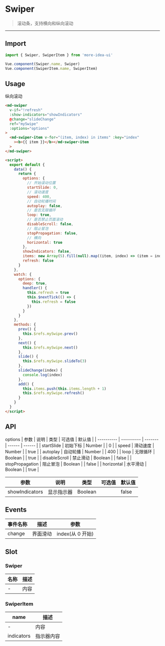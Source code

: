 <!--
 * @Descripttion:
 * @version:
 * @Author: lizt
 * @Date: 2021-01-08 15:14:21
 * @LastEditors: lizt
 * @LastEditTime: 2021-01-15 17:32:33
-->

# Swiper

> 滚动条，支持横向和纵向滚动

---

## Import

```javascript
import { Swiper, SwiperItem } from 'more-idea-ui'

Vue.component(Swiper.name, Swiper)
Vue.component(SwiperItem.name, SwiperItem)
```

## Usage

纵向滚动

```html
<md-swiper
  v-if="!refresh"
  :show-indicators="showIndicators"
  @change="slideChange"
  ref="mySwipe"
  :options="options"
>
  <md-swiper-item v-for="(item, index) in items" :key="index"
    ><b>{{ item }}</b></md-swiper-item
  >
</md-swiper>

<script>
  export default {
    data() {
      return {
        options: {
          // 开始滚动位置
          startSlide: 0,
          // 滚动速度
          speed: 400,
          // 自动轮播时间
          autoplay: false,
          // 是否无限循环
          loop: true,
          // 是否禁止页面滚动
          disableScroll: false,
          // 阻止冒泡
          stopPropagation: false,
          // 横向
          horizontal: true
        },
        showIndicators: false,
        items: new Array(5).fill(null).map((item, index) => (item = index + 1)),
        refresh: false
      }
    },
    watch: {
      options: {
        deep: true,
        handler() {
          this.refresh = true
          this.$nextTick(() => {
            this.refresh = false
          })
        }
      }
    },
    methods: {
      prev() {
        this.$refs.mySwipe.prev()
      },
      next() {
        this.$refs.mySwipe.next()
      },
      slide() {
        this.$refs.mySwipe.slideTo(3)
      },
      slideChange(index) {
        console.log(index)
      },
      add() {
        this.items.push(this.items.length + 1)
        this.$refs.mySwipe.refresh()
      }
    }
  }
</script>
```

## API

options
| 参数 | 说明 | 类型 | 可选值 | 默认值 |
| ---------- | ---------- | ------- | ------ | ------ |
| startSlide | 初始下标 | Number | | 0 |
| speed | 滑动速度 | Number | | true |
| autoplay | 自动轮播 | Number | | 400 |
| loop | 无限循环 | Boolean | | true |
| disableScroll | 禁止滑动 | Boolean | | false |
| stopPropagation | 阻止冒泡 | Boolean | | false |
| horizontal | 水平滑动 | Boolean | | true |

| 参数           | 说明       | 类型    | 可选值 | 默认值 |
| -------------- | ---------- | ------- | ------ | ------ |
| showIndicators | 显示指示器 | Boolean |        | false  |

## Events

| 事件名称 | 描述     | 参数             |
| -------- | -------- | ---------------- |
| change   | 界面滑动 | index(从 0 开始) |

## Slot

### Swiper

| 名称 | 描述 |
| ---- | ---- |
| -    | 内容 |

### SwiperItem

| name       | 描述       |
| ---------- | ---------- |
| -          | 内容       |
| indicators | 指示器内容 |
